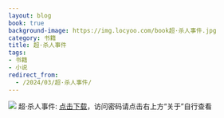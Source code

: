 ```yaml
---
layout: blog
book: true
background-image: https://img.locyoo.com/book超·杀人事件.jpg
category: 书籍
title: 超·杀人事件
tags:
- 书籍
- 小说
redirect_from:
  - /2024/03/超·杀人事件/
---
```

![](https://img.locyoo.com/book超·杀人事件.jpg)
超·杀人事件: <a name = "ref1" href="https://url18.ctfile.com/f/50983618-1063935335-2bbd67?p=3619">点击下载</a>，访问密码请点击右上方“关于”自行查看